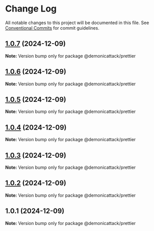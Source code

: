 # Change Log

All notable changes to this project will be documented in this file.
See [Conventional Commits](https://conventionalcommits.org) for commit guidelines.

## [1.0.7](https://github.com/demonicattack/test/compare/@demonicattack/prettier@1.0.6...@demonicattack/prettier@1.0.7) (2024-12-09)

**Note:** Version bump only for package @demonicattack/prettier





## [1.0.6](https://github.com/demonicattack/test/compare/@demonicattack/prettier@1.0.5...@demonicattack/prettier@1.0.6) (2024-12-09)

**Note:** Version bump only for package @demonicattack/prettier





## [1.0.5](https://github.com/demonicattack/test/compare/@demonicattack/prettier@1.0.4...@demonicattack/prettier@1.0.5) (2024-12-09)

**Note:** Version bump only for package @demonicattack/prettier





## [1.0.4](https://github.com/demonicattack/test/compare/@demonicattack/prettier@1.0.3...@demonicattack/prettier@1.0.4) (2024-12-09)

**Note:** Version bump only for package @demonicattack/prettier





## [1.0.3](https://github.com/demonicattack/test/compare/@demonicattack/prettier@1.0.2...@demonicattack/prettier@1.0.3) (2024-12-09)

**Note:** Version bump only for package @demonicattack/prettier





## [1.0.2](https://github.com/demonicattack/test/compare/@demonicattack/prettier@1.0.1...@demonicattack/prettier@1.0.2) (2024-12-09)

**Note:** Version bump only for package @demonicattack/prettier





## 1.0.1 (2024-12-09)

**Note:** Version bump only for package @demonicattack/prettier

